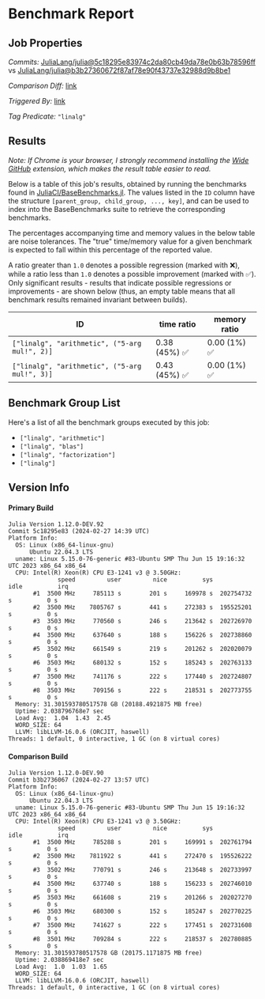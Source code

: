 # Benchmark Report

## Job Properties

*Commits:* [JuliaLang/julia@5c18295e83974c2da80cb49da78e0b63b78596ff](https://github.com/JuliaLang/julia/commit/5c18295e83974c2da80cb49da78e0b63b78596ff) vs [JuliaLang/julia@b3b27360672f87af78e90f43737e32988d9b8be1](https://github.com/JuliaLang/julia/commit/b3b27360672f87af78e90f43737e32988d9b8be1)

*Comparison Diff:* [link](https://github.com/JuliaLang/julia/compare/b3b27360672f87af78e90f43737e32988d9b8be1..5c18295e83974c2da80cb49da78e0b63b78596ff)

*Triggered By:* [link](https://github.com/JuliaLang/julia/pull/52439#issuecomment-1966707408)

*Tag Predicate:* `"linalg"`

## Results

*Note: If Chrome is your browser, I strongly recommend installing the [Wide GitHub](https://chrome.google.com/webstore/detail/wide-github/kaalofacklcidaampbokdplbklpeldpj?hl=en)
extension, which makes the result table easier to read.*

Below is a table of this job's results, obtained by running the benchmarks found in
[JuliaCI/BaseBenchmarks.jl](https://github.com/JuliaCI/BaseBenchmarks.jl). The values
listed in the `ID` column have the structure `[parent_group, child_group, ..., key]`,
and can be used to index into the BaseBenchmarks suite to retrieve the corresponding
benchmarks.

The percentages accompanying time and memory values in the below table are noise tolerances. The "true"
time/memory value for a given benchmark is expected to fall within this percentage of the reported value.

A ratio greater than `1.0` denotes a possible regression (marked with :x:), while a ratio less
than `1.0` denotes a possible improvement (marked with :white_check_mark:). Only significant results - results
that indicate possible regressions or improvements - are shown below (thus, an empty table means that all
benchmark results remained invariant between builds).

| ID | time ratio | memory ratio |
|----|------------|--------------|
| `["linalg", "arithmetic", ("5-arg mul!", 2)]` | 0.38 (45%) :white_check_mark: | 0.00 (1%) :white_check_mark: |
| `["linalg", "arithmetic", ("5-arg mul!", 3)]` | 0.43 (45%) :white_check_mark: | 0.00 (1%) :white_check_mark: |

## Benchmark Group List

Here's a list of all the benchmark groups executed by this job:

- `["linalg", "arithmetic"]`
- `["linalg", "blas"]`
- `["linalg", "factorization"]`
- `["linalg"]`

## Version Info

#### Primary Build

```
Julia Version 1.12.0-DEV.92
Commit 5c18295e83 (2024-02-27 14:39 UTC)
Platform Info:
  OS: Linux (x86_64-linux-gnu)
      Ubuntu 22.04.3 LTS
  uname: Linux 5.15.0-76-generic #83-Ubuntu SMP Thu Jun 15 19:16:32 UTC 2023 x86_64 x86_64
  CPU: Intel(R) Xeon(R) CPU E3-1241 v3 @ 3.50GHz: 
              speed         user         nice          sys         idle          irq
       #1  3500 MHz     785113 s        201 s     169978 s  202754732 s          0 s
       #2  3500 MHz    7805767 s        441 s     272383 s  195525201 s          0 s
       #3  3503 MHz     770560 s        246 s     213642 s  202726970 s          0 s
       #4  3500 MHz     637640 s        188 s     156226 s  202738860 s          0 s
       #5  3502 MHz     661549 s        219 s     201262 s  202020079 s          0 s
       #6  3503 MHz     680132 s        152 s     185243 s  202763133 s          0 s
       #7  3500 MHz     741176 s        222 s     177440 s  202724807 s          0 s
       #8  3503 MHz     709156 s        222 s     218531 s  202773755 s          0 s
  Memory: 31.301593780517578 GB (20188.4921875 MB free)
  Uptime: 2.038796768e7 sec
  Load Avg:  1.04  1.43  2.45
  WORD_SIZE: 64
  LLVM: libLLVM-16.0.6 (ORCJIT, haswell)
Threads: 1 default, 0 interactive, 1 GC (on 8 virtual cores)

```

#### Comparison Build

```
Julia Version 1.12.0-DEV.90
Commit b3b2736067 (2024-02-27 13:57 UTC)
Platform Info:
  OS: Linux (x86_64-linux-gnu)
      Ubuntu 22.04.3 LTS
  uname: Linux 5.15.0-76-generic #83-Ubuntu SMP Thu Jun 15 19:16:32 UTC 2023 x86_64 x86_64
  CPU: Intel(R) Xeon(R) CPU E3-1241 v3 @ 3.50GHz: 
              speed         user         nice          sys         idle          irq
       #1  3500 MHz     785288 s        201 s     169991 s  202761794 s          0 s
       #2  3500 MHz    7811922 s        441 s     272470 s  195526222 s          0 s
       #3  3502 MHz     770791 s        246 s     213648 s  202733997 s          0 s
       #4  3500 MHz     637740 s        188 s     156233 s  202746010 s          0 s
       #5  3503 MHz     661608 s        219 s     201266 s  202027270 s          0 s
       #6  3503 MHz     680300 s        152 s     185247 s  202770225 s          0 s
       #7  3500 MHz     741627 s        222 s     177451 s  202731608 s          0 s
       #8  3501 MHz     709284 s        222 s     218537 s  202780885 s          0 s
  Memory: 31.301593780517578 GB (20175.1171875 MB free)
  Uptime: 2.038869418e7 sec
  Load Avg:  1.0  1.03  1.65
  WORD_SIZE: 64
  LLVM: libLLVM-16.0.6 (ORCJIT, haswell)
Threads: 1 default, 0 interactive, 1 GC (on 8 virtual cores)

```
